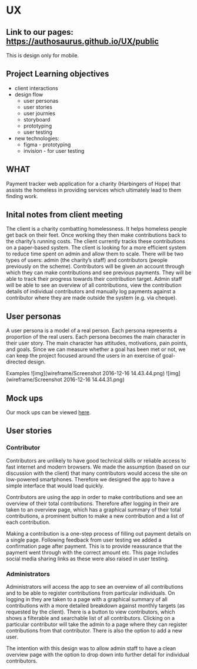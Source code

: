 # UX

## Link to our pages: https://authosaurus.github.io/UX/public

This is design only for mobile.

## Project Learning objectives
- client interactions
- design flow
  * user personas
  * user stories
  * user journies
  * storyboard
  * prototyping
  * user testing
- new technologies:
  * figma - prototyping
  * invision - for user testing

## WHAT

Payment tracker web application for a charity (Harbingers of Hope) that assists the homeless in providing services which ultimately lead to them finding work.

## Inital notes from client meeting

The client is a charity combatting homelessness. It helps homeless people get back on their feet. Once working they then make contributions back to the charity’s running costs. The client currently tracks these contributions on a paper-based system. The client is looking for a more efficient system to reduce time spent on admin and allow them to scale.
There will be two types of users: admin (the charity’s staff) and contributors (people previously on the scheme).
Contributors will be given an account through which they can make contributions and see previous payments. They will be able to track their progress towards their contribution target.
Admin staff will be able to see an overview of all contributions, view the contribution details of individual contributors and manually log payments against a contributor where they are made outside the system (e.g. via cheque).

## User personas

A user persona is a model of a real person. Each persona represents a proportion of the real users. Each persona becomes the main character in their user story. The main character has attitudes, motivations, pain points, and goals. Since we can measure whether a goal has been met or not, we can keep the project focused around the users in an exercise of goal-directed design.

Examples
![img](wireframe/Screenshot 2016-12-16 14.43.44.png)
![img](wireframe/Screenshot 2016-12-16 14.44.31.png)

## Mock ups

Our mock ups can be viewed [here](https://www.figma.com/file/K2l7vXj5x891U50xOMaNJxOp/harbingers-of-hope).

## User stories

### Contributor

Contributors are unlikely to have good technical skills or reliable access to fast internet and modern browsers. We made the assumption (based on our discussion with the client) that many contributors would access the site on low-powered smartphones. Therefore we designed the app to have a simple interface that would load quickly.

Contributors are using the app in order to make contributions and see an overview of their total contributions. Therefore after logging in their are taken to an overview page, which has a graphical summary of their total contributions, a prominent button to make a new contribution and a list of each contribution.

Making a contribution is a one-step process of filling out payment details on a single page. Following feedback from user testing we added a confirmation page after payment. This is to provide reassurance that the payment went through with the correct amount etc. This page includes social media sharing links as these were also raised in user testing.

### Administrators

Administrators will access the app to see an overview of all contributions and to be able to register contributions from  particular individuals. On logging in they are taken to a page with a graphical summary of all contributions with a more detailed breakdown against monthly targets (as requested by the client). There is a button to view contributors, which shows a filterable and searchable list of all contributors. Clicking on a particular contributor will take the admin to a page where they can register contributions from that contributor. There is also the option to add a new user.

The intention with this design was to allow admin staff to have a clean overview page with the option to drop down into further detail for individual contributors.
